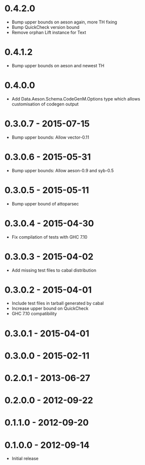 # 0.4.2.0
- Bump upper bounds on aeson again, more TH fixing
- Bump QuickCheck version bound
- Remove orphan Lift instance for Text

# 0.4.1.2
- Bump upper bounds on aeson and newest TH

# 0.4.0.0

- Add Data.Aeson.Schema.CodeGenM.Options type which allows
  customisation of codegen output

# 0.3.0.7 - 2015-07-15

- Bump upper bounds: Allow vector-0.11

# 0.3.0.6 - 2015-05-31

- Bump upper bounds: Allow aeson-0.9 and syb-0.5

# 0.3.0.5 - 2015-05-11

- Bump upper bound of attoparsec

# 0.3.0.4 - 2015-04-30

- Fix compilation of tests with GHC 7.10

# 0.3.0.3 - 2015-04-02

- Add missing test files to cabal distribution

# 0.3.0.2 - 2015-04-01

- Include test files in tarball generated by cabal
- Increase upper bound on QuickCheck
- GHC 7.10 compatibility

# 0.3.0.1 - 2015-04-01

# 0.3.0.0 - 2015-02-11

# 0.2.0.1 - 2013-06-27

# 0.2.0.0 - 2012-09-22

# 0.1.1.0 - 2012-09-20

# 0.1.0.0 - 2012-09-14

- Initial release
